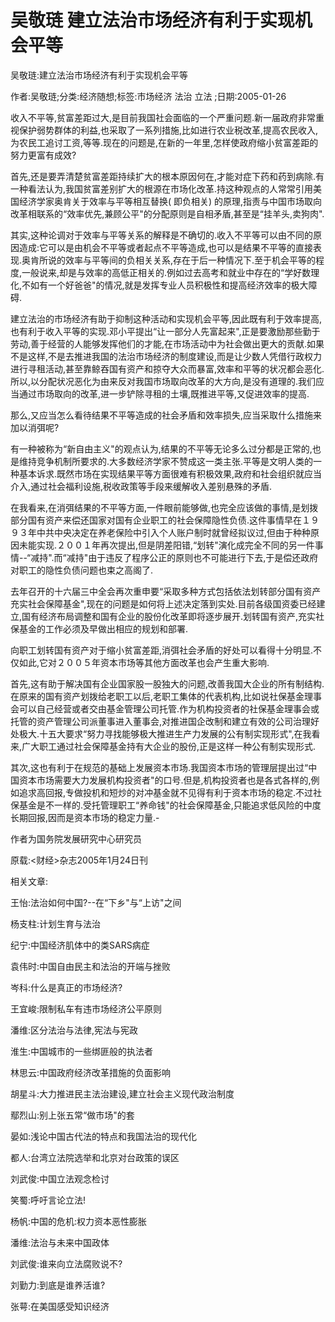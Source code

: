 # 吴敬琏  建立法治市场经济有利于实现机会平等    
    
吴敬琏:建立法治市场经济有利于实现机会平等    
作者:吴敬琏;分类:经济随想;标签:市场经济 法治 立法 ;日期:2005-01-26    
收入不平等,贫富差距过大,是目前我国社会面临的一个严重问题.新一届政府非常重视保护弱势群体的利益,也采取了一系列措施,比如进行农业税改革,提高农民收入,为农民工追讨工资,等等.现在的问题是,在新的一年里,怎样使政府缩小贫富差距的努力更富有成效?    
首先,还是要弄清楚贫富差距持续扩大的根本原因何在,才能对症下药和药到病除.有一种看法认为,我国贫富差别扩大的根源在市场化改革.持这种观点的人常常引用美国经济学家奥肯关于效率与平等相互替换( 即负相关) 的原理,指责与中国市场取向改革相联系的“效率优先,兼顾公平"的分配原则是自相矛盾,甚至是“挂羊头,卖狗肉".    
其实,这种论调对于效率与平等关系的解释是不确切的.收入不平等可以由不同的原因造成:它可以是由机会不平等或者起点不平等造成,也可以是结果不平等的直接表现.奥肯所说的效率与平等间的负相关关系,存在于后一种情况下.至于机会平等的程度,一般说来,却是与效率的高低正相关的.例如过去高考和就业中存在的“学好数理化,不如有一个好爸爸"的情况,就是发挥专业人员积极性和提高经济效率的极大障碍.    
建立法治的市场经济有助于抑制这种活动和实现机会平等,因此既有利于效率提高,也有利于收入平等的实现.邓小平提出“让一部分人先富起来",正是要激励那些勤于劳动,善于经营的人能够发挥他们的才能,在市场活动中为社会做出更大的贡献.如果不是这样,不是去推进我国的法治市场经济的制度建设,而是让少数人凭借行政权力进行寻租活动,甚至靠鲸吞国有资产和掠夺大众而暴富,效率和平等的状况都会恶化.所以,以分配状况恶化为由来反对我国市场取向改革的大方向,是没有道理的.我们应当通过市场取向的改革,进一步铲除寻租的土壤,既推进平等,又促进效率的提高.    
那么,又应当怎么看待结果不平等造成的社会矛盾和效率损失,应当采取什么措施来加以消弭呢?    
有一种被称为“新自由主义"的观点认为,结果的不平等无论多么过分都是正常的,也是维持竞争机制所要求的.大多数经济学家不赞成这一类主张.平等是文明人类的一种基本诉求.既然市场在实现结果平等方面很难有积极效果,政府和社会组织就应当介入,通过社会福利设施,税收政策等手段来缓解收入差别悬殊的矛盾.    
在我看来,在消弭结果的不平等方面,一件眼前能够做,也完全应该做的事情,是划拨部分国有资产来偿还国家对国有企业职工的社会保障隐性负债.这件事情早在１９９３年中共中央决定在养老保险中引入个人账户制时就曾经拟议过,但由于种种原因未能实现.２００１年再次提出,但是阴差阳错,“划转"演化成完全不同的另一件事情--“减持".而“减持"由于违反了程序公正的原则也不可能进行下去,于是偿还政府对职工的隐性负债问题也束之高阁了.    
去年召开的十六届三中全会再次重申要“采取多种方式包括依法划转部分国有资产充实社会保障基金",现在的问题是如何将上述决定落到实处.目前各级国资委已经建立,国有经济布局调整和国有企业的股份化改革即将逐步展开.划转国有资产,充实社保基金的工作必须及早做出相应的规划和部署.    
向职工划转国有资产对于缩小贫富差距,消弭社会矛盾的好处可以看得十分明显.不仅如此,它对２００５年资本市场等其他方面改革也会产生重大影响.    
首先,这有助于解决国有企业国家股一股独大的问题,改善我国大企业的所有制结构.在原来的国有资产划拨给老职工以后,老职工集体的代表机构,比如说社保基金理事会可以自己经营或者交由基金管理公司托管.作为机构投资者的社保基金理事会或托管的资产管理公司派董事进入董事会,对推进国企改制和建立有效的公司治理好处极大.十五大要求“努力寻找能够极大推进生产力发展的公有制实现形式",在我看来,广大职工通过社会保障基金持有大企业的股份,正是这样一种公有制实现形式.    
其次,这也有利于在规范的基础上发展资本市场.我国资本市场的管理层提出过“中国资本市场需要大力发展机构投资者"的口号.但是,机构投资者也是各式各样的,例如追求高回报,专做投机和短炒的对冲基金就不见得有利于资本市场的稳定.不过社保基金是不一样的.受托管理职工“养命钱"的社会保障基金,只能追求低风险的中度长期回报,因而是资本市场的稳定力量.-    
作者为国务院发展研究中心研究员    
原载:<财经>杂志2005年1月24日刊    
    
相关文章:    
王怡:法治如何中国?--在“下乡"与“上访"之间    
杨支柱:计划生育与法治    
纪宁:中国经济肌体中的类SARS病症    
袁伟时:中国自由民主和法治的开端与挫败    
岑科:什么是真正的市场经济?    
王宜峻:限制私车有违市场经济公平原则    
潘维:区分法治与法律,宪法与宪政    
淮生:中国城市的一些绑匪般的执法者    
林思云:中国政府经济改革措施的负面影响    
胡星斗:大力推进民主法治建设,建立社会主义现代政治制度    
鄢烈山:别上张五常“做市场"的套    
晏如:浅论中国古代法的特点和我国法治的现代化    
都人:台湾立法院选举和北京对台政策的误区    
刘武俊:中国立法观念检讨    
笑蜀:呼吁言论立法!    
杨帆:中国的危机:权力资本恶性膨胀    
潘维:法治与未来中国政体    
刘武俊:谁来向立法腐败说不?    
刘勤力:到底是谁养活谁?    
张萼:在美国感受知识经济